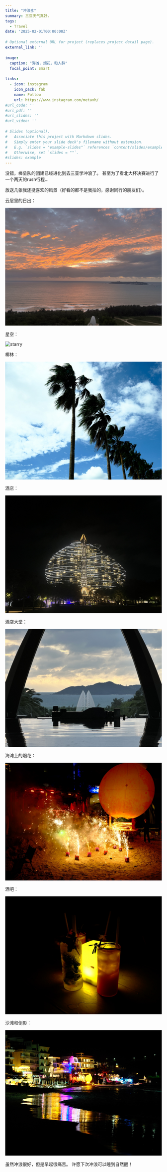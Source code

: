 ```yaml
---
title: "冲浪🏄"
summary: 三亚天气真好.
tags:
  - Travel
date: '2025-02-01T00:00:00Z'

# Optional external URL for project (replaces project detail page).
external_link: ''

image:
  caption: "海滩，烟花，和人群"
  focal_point: Smart

links:
  - icon: instagram
    icon_pack: fab
    name: Follow
    url: https://www.instagram.com/metaxh/
#url_code: ''
#url_pdf: ''
#url_slides: ''
#url_video: ''

# Slides (optional).
#   Associate this project with Markdown slides.
#   Simply enter your slide deck's filename without extension.
#   E.g. `slides = "example-slides"` references `content/slides/example-slides.md`.
#   Otherwise, set `slides = ""`.
#slides: example
---
```


没错，棒垒队的团建已经进化到去三亚学冲浪了。
甚至为了看北大杯决赛进行了一个两天的rush行程...

放送几张我还挺喜欢的风景（好看的都不是我拍的，感谢同行的朋友们）。

云层里的日出：

![cloud_sunrise](cloud_sunrise.jpg)

星空：

![starry](starry.jpg)

椰林：

![colada](colada.jpg)

酒店：

![hotel](hotel.jpg)

酒店大堂：

![hotel_lobby](hotel_lobby.jpg)

海滩上的烟花：

![fireworks](fireworks.jpg)

酒吧：

![drinks](drinks.jpg)

沙滩和倒影：

![beach](beach.jpg)

虽然冲浪很好，但是早起很痛苦。
许愿下次冲浪可以睡到自然醒！
